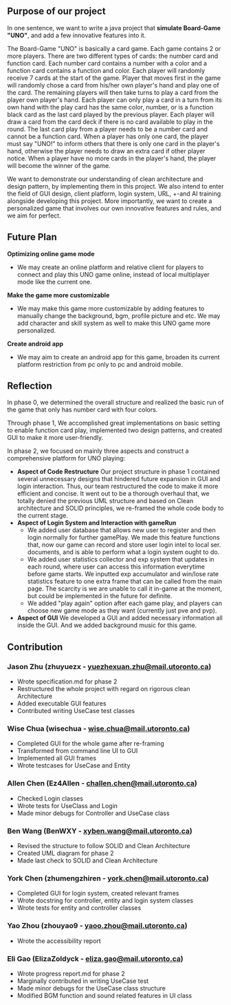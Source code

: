## Purpose of our project
In one sentence, we want to write a java project that **simulate Board-Game "UNO"**, and add a few innovative features into it.

The Board-Game "UNO" is basically a card game. Each game contains 2 or more players. There are two different types of cards: the number card and function card. Each number card contains a number with a color and a function card contains a function and color. Each player will randomly receive 7 cards at the start of the game. Player that moves first in the game will randomly chose a card from his/her own player's hand and play one of the card. The remaining players will then take turns to play a card from the player own player's hand. Each player can only play a card in a turn from its own hand with the play card has the same color, number, or is a function black card as the last card played by the previous player. Each player will draw a card from the card deck if there is no card available to play in the round. The last card play from a player needs to be a number card and cannot be a function card. When a player has only one card, the player must say "UNO!" to inform others that there is only one card in the player's hand, otherwise the player needs to draw an extra card if other player notice. When a player have no more cards in the player's hand, the player will become the winner of the game.

We want to demonstrate our understanding of clean architecture and design pattern, by implementing them in this project. We also intend to enter the field of GUI design, client platform, login system, URL,
+-and AI training alongside developing this project. More importantly, we want to create a personalized game that involves our own innovative features and rules, and we aim for perfect.

## Future Plan
**Optimizing online game mode**
* We may create an online platform and relative client for players to connect and play this UNO game online, instead of local multiplayer mode like the current one.

**Make the game more customizable**
* We may make this game more customizable by adding features to manually change the background, bgm, profile picture and etc. We may add character and skill system as well to make this UNO game more personalized.

**Create android app**
* We may aim to create an android app for this game, broaden its current platform restriction from pc only to pc and android mobile.
## Reflection
In phase 0, we determined the overall structure and realized the basic run of the game that only has number card with four colors.

Through phase 1, We accomplished great implementations on basic setting to enable function card play, implemented two design patterns, and created GUI to make it more user-friendly.

In phase 2, we focused on mainly three aspects and construct a comprehensive platform for UNO playing:
* **Aspect of Code Restructure** Our project structure in phase 1 contained several unnecessary designs that hindered future expansion in GUI and login interaction. Thus, our team restructured the code to make it more efficient and concise. It went out to be a thorough overhaul that, we totally denied the previous UML structure and based on Clean architecture and SOLID principles, we re-framed the whole code body to the current stage.
* **Aspect of Login System and Interaction with gameRun**
    * We added user database that allows new user to register and then login normally for further gamePlay. We made this feature functions that, now our game can record and store user login intel to local ser. documents, and is able to perform what a login system ought to do. 
    * We added user statistics collector and exp system that updates in each round, where user can access this information everytime before game starts. We inputted exp accumulator and win/lose rate statistics feature to one extra frame that can be called from the main page. The scarcity is we are unable to call it in-game at the moment, but could be implemented in the future for definite.
    * We added "play again" option after each game play, and players can choose new game mode as they want (currently just pve and pvp).
* **Aspect of GUI** We developed a GUI and added necessary information all inside the GUI. And we added background music for this game.

## Contribution

### Jason Zhu (zhuyuezx - yuezhexuan.zhu@mail.utoronto.ca)
* Wrote specification.md for phase 2
* Restructured the whole project with regard on rigorous clean Architecture
* Added executable GUI features
* Contributed writing UseCase test classes

### Wise Chua (wisechua - wise.chua@mail.utoronto.ca)
* Completed GUI for the whole game after re-framing
* Transformed from command line UI to GUI
* Implemented all GUI frames
* Wrote testcases for UseCase and Entity

### Allen Chen (Ez4Allen - challen.chen@mail.utoronto.ca)
* Checked Login classes
* Wrote tests for UseClass and Login
* Made minor debugs for Controller and UseCase class

### Ben Wang (BenWXY - xyben.wang@mail.utoronto.ca)
* Revised the structure to follow SOLID and Clean Architecture
* Created UML diagram for phase 2
* Made last check to SOLID and Clean Architecture

### York Chen (zhumengzhiren - york.chen@mail.utoronto.ca)
* Completed GUI for login system, created relevant frames
* Wrote docstring for controller, entity and login system classes
* Wrote tests for entity and controller classes

### Yao Zhou (zhouyao9 - yaoo.zhou@mail.utoronto.ca)
* Wrote the accessibility report

### Eli Gao (ElizaZoldyck - eliza.gao@mail.utoronto.ca)
* Wrote progress report.md for phase 2
* Marginally contributed in writing UseCase test
* Made minor debugs for the UseCase class structure
* Modified BGM function and sound related features in UI class
